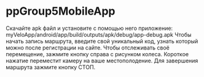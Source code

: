 # ppGroup5MobileApp
Скачайте apk файл и установите с помощью него приложение: myVeloApp/android/app/build/outputs/apk/debug/app-debug.apk
Чтобы начать запись маршрута, введите свой уникальный код, узнать который можно после регистрации на сайте.
Чтобы отслеживать своё перемещение, зажмите кнопку справа с рисунком колеса. Короткое нажатие переместит камеру на ваше местополодение.
Для завершения маршрута зажмите кнопку СТОП.

